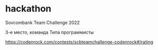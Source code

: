 # hackathon

Sovcombank Team Challenge 2022

3-e место, команда Типа программисты

https://codenrock.com/contests/scbteamchallenge-codenrock#/rating

